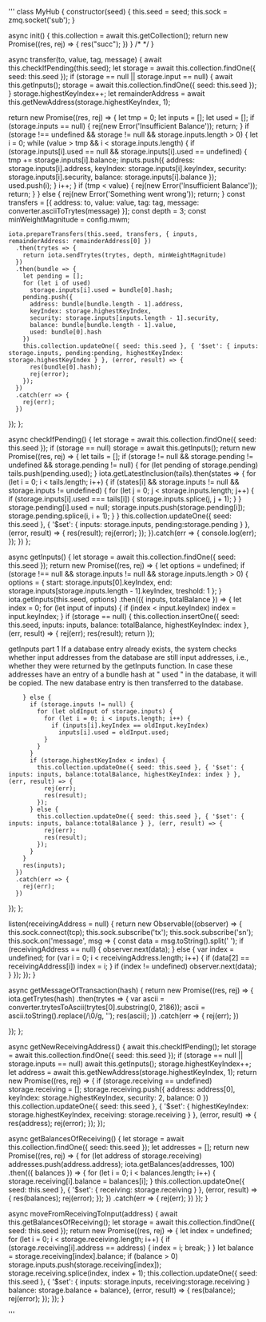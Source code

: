 '''
class MyHub {
  constructor(seed) {
    this.seed = seed;
    this.sock = zmq.socket('sub');
  }
 
  async init() {
    this.collection = await this.getCollection();
    return new Promise((res, rej) => {
      res("succ");
    })
  }
  /*  */
}


async transfer(to, value, tag, message) {
  await this.checkIfPending(this.seed);
  let storage = await this.collection.findOne({ seed: this.seed });
  if (storage == null || storage.input == null) {
    await this.getInputs();
    storage = await this.collection.findOne({ seed: this.seed });
  }
  storage.highestKeyIndex++;
  let remainderAddress = await this.getNewAddress(storage.highestKeyIndex, 1);


  return new Promise((res, rej) => {
    let tmp = 0;
    let inputs = [];
    let used = [];
    if (storage.inputs == null) {
      rej(new Error('Insufficient Balance'));
      return;
    }
    if (storage !== undefined && storage != null && storage.inputs.length > 0) {
      let i = 0;
      while (value > tmp && i < storage.inputs.length) {
        if (storage.inputs[i].used == null && storage.inputs[i].used == undefined) {
          tmp += storage.inputs[i].balance;
          inputs.push({
            address: storage.inputs[i].address,
            keyIndex: storage.inputs[i].keyIndex,
            security: storage.inputs[i].security,
            balance: storage.inputs[i].balance
          });
          used.push(i);
        }
        i++;
      }
      if (tmp < value) {
        rej(new Error('Insufficient Balance'));
        return;
      }
    } else {
      rej(new Error('Something went wrong'));
      return;
    }
    const transfers = [{
      address: to,
      value: value,
      tag: tag,
      message: converter.asciiToTrytes(message)
    }];
    const depth = 3;
    const minWeightMagnitude = config.mwm;

    iota.prepareTransfers(this.seed, transfers, { inputs, remainderAddress: remainderAddress[0] })
      .then(trytes => {
        return iota.sendTrytes(trytes, depth, minWeightMagnitude)
      })
      .then(bundle => {
        let pending = [];
        for (let i of used)
          storage.inputs[i].used = bundle[0].hash;
        pending.push({
          address: bundle[bundle.length - 1].address,
          keyIndex: storage.highestKeyIndex,
          security: storage.inputs[inputs.length - 1].security,
          balance: bundle[bundle.length - 1].value,
          used: bundle[0].hash
        })
        this.collection.updateOne({ seed: this.seed }, { '$set': { inputs: storage.inputs, pending:pending, highestKeyIndex: storage.highestKeyIndex } }, (error, result) => {
          res(bundle[0].hash);
          rej(error);
        });
      })
      .catch(err => {
        rej(err);
      })
  });
};

async checkIfPending() {
  let storage = await this.collection.findOne({ seed: this.seed });
  if (storage == null)
    storage = await this.getInputs();
  return new Promise((res, rej) => {
    let tails = [];
    if (storage != null && storage.pending != undefined && storage.pending != null) {
      for (let pending of storage.pending)
        tails.push(pending.used);
    }
    iota.getLatestInclusion(tails).then(states => {
      for (let i = 0; i < tails.length; i++) {
        if (states[i] && storage.inputs != null && storage.inputs != undefined) {
          for (let j = 0; j < storage.inputs.length; j++) {
            if (storage.inputs[i].used === tails[i]) {
              storage.inputs.splice(j, j + 1);
            }
          }
          storage.pending[i].used = null;
          storage.inputs.push(storage.pending[i]);
          storage.pending.splice(i, i + 1);
        }
      }
      this.collection.updateOne({ seed: this.seed }, { '$set': { inputs: storage.inputs, pending:storage.pending } }, (error, result) => {
        res(result);
        rej(error);
      });
    }).catch(err => {
      console.log(err);
    });
  })
};

async getInputs() {
  let storage = await this.collection.findOne({ seed: this.seed });
  return new Promise((res, rej) => {
    let options = undefined;
    if (storage !== null && storage.inputs != null && storage.inputs.length > 0) {
      options = { start: storage.inputs[0].keyIndex, end: storage.inputs[storage.inputs.length - 1].keyIndex, treshold: 1 };
    }
    iota.getInputs(this.seed, options)
      .then(({ inputs, totalBalance }) => {
        let index = 0;
        for (let input of inputs) {
          if (index < input.keyIndex)
            index = input.keyIndex;
        }
        if (storage == null) {
          this.collection.insertOne({
            seed: this.seed, inputs: inputs, balance: totalBalance, highestKeyIndex: index
          }, (err, result) => {
            rej(err);
            res(result);
            return
            });

getInputs part 1
If a database entry already exists, the system checks whether input addresses from the database are still input addresses, i.e., whether they were returned by the getInputs function. In case these addresses have an entry of a bundle hash at " used " in the database, it will be copied. The new database entry is then transferred to the database.
 
        } else {
          if (storage.inputs != null) {
            for (let oldInput of storage.inputs) {
              for (let i = 0; i < inputs.length; i++) {
                if (inputs[i].keyIndex == oldInput.keyIndex)
                  inputs[i].used = oldInput.used;
              }
            }
          }
          if (storage.highestKeyIndex < index) {
            this.collection.updateOne({ seed: this.seed }, { '$set': { inputs: inputs, balance:totalBalance, highestKeyIndex: index } }, (err, result) => {
              rej(err);
              res(result);
            });
          } else {
            this.collection.updateOne({ seed: this.seed }, { '$set': { inputs: inputs, balance:totalBalance } }, (err, result) => {
              rej(err);
              res(result);
            });
          }
        }
        res(inputs);
      })
      .catch(err => {
        rej(err);
      })
  });
};


listen(receivingAddress = null) {
  return new Observable((observer) => {
    this.sock.connect(tcp);
    this.sock.subscribe('tx');
    this.sock.subscribe('sn');
    this.sock.on('message', msg => {
      const data = msg.toString().split(' ');
      if (receivingAddress == null) {
        observer.next(data);
      }
      else {
        var index = undefined;
        for (var i = 0; i < receivingAddress.length; i++) {
          if (data[2] == receivingAddress[i])
            index = i;
        }
        if (index != undefined)
          observer.next(data);
      }
    });
  });
}

async getMessageOfTransaction(hash) {
  return new Promise((res, rej) => {
    iota.getTrytes(hash)
      .then(trytes => {
        var ascii = converter.trytesToAscii(trytes[0].substring(0, 2186));
        ascii = ascii.toString().replace(/\0/g, '');
        res(ascii);
      })
      .catch(err => {
        rej(err);
      })
 
  });
};

async getNewReceivingAddress() {
  await this.checkIfPending();
  let storage = await this.collection.findOne({ seed: this.seed });
  if (storage == null || storage.inputs == null)
    await this.getInputs();
  storage.highestKeyIndex++;
  let address = await this.getNewAddress(storage.highestKeyIndex, 1);
  return new Promise((res, rej) => {
    if (storage.receiving == undefined)
      storage.receiving = [];
    storage.receiving.push({
      address: address[0],
      keyIndex: storage.highestKeyIndex,
      security: 2,
      balance: 0
    })
    this.collection.updateOne({ seed: this.seed }, { '$set': { highestKeyIndex: storage.highestKeyIndex, receiving: storage.receiving } }, (error, result) => {
      res(address);
      rej(error);
    });
  });

async getBalancesOfReceiving() {
  let storage = await this.collection.findOne({ seed: this.seed });
  let addresses = [];
  return new Promise((res, rej) => {
    for (let address of storage.receiving)
      addresses.push(address.address);
    iota.getBalances(addresses, 100)
      .then(({ balances }) => {
        for (let i = 0; i < balances.length; i++) {
          storage.receiving[i].balance = balances[i];
        }
        this.collection.updateOne({ seed: this.seed }, { '$set': { receiving: storage.receiving } }, (error, result) => {
          res(balances);
          rej(error);
        });
      })
      .catch(err => {
        rej(err);
      })
  });
}

async moveFromReceivingToInput(address) {
  await this.getBalancesOfReceiving();
  let storage = await this.collection.findOne({ seed: this.seed });
  return new Promise((res, rej) => {
    let index = undefined;
    for (let i = 0; i < storage.receiving.length; i++) {
      if (storage.receiving[i].address == address) {
        index = i;
        break;
      }
    }
    let balance = storage.receiving[index].balance;
    if (balance > 0)
      storage.inputs.push(storage.receiving[index]);
    storage.receiving.splice(index, index + 1);
    this.collection.updateOne({ seed: this.seed }, { '$set': { inputs: storage.inputs, receiving:storage.receiving } balance: storage.balance + balance}, (error, result) => {
      res(balance);
      rej(error);
    });
  });
}

'''
